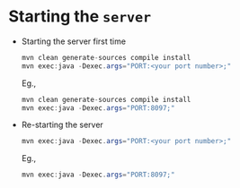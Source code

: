 # Starting the `server`

- Starting the server first time
  
    ```java
    mvn clean generate-sources compile install 
    mvn exec:java -Dexec.args="PORT:<your port number>;"
    ```
    Eg.,
    ```java
    mvn clean generate-sources compile install
    mvn exec:java -Dexec.args="PORT:8097;"
    ```

- Re-starting the server

    ```java
    mvn exec:java -Dexec.args="PORT:<your port number>;"
    ```
    Eg.,
    ```java
    mvn exec:java -Dexec.args="PORT:8097;"
    ```